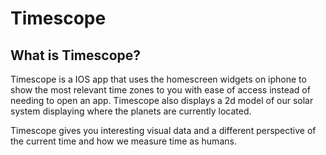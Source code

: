 # Timescope

## What is Timescope?

Timescope is a IOS app that uses the homescreen widgets on iphone to show the most relevant time zones 
to you with ease of access instead of needing to open an app. Timescope also displays a 2d model of 
our solar system displaying where the planets are currently located.

Timescope gives you interesting visual data and a different perspective of 
the current time and how we measure time as humans.

